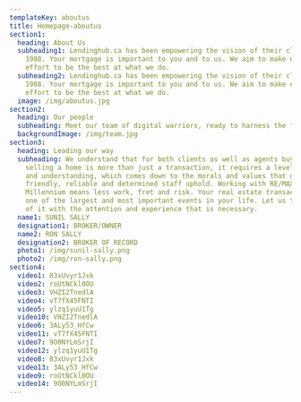 ```yaml
---
templateKey: aboutus
title: Homepage-aboutus
section1:
  heading: About Us
  subheading1: Lendinghub.ca has been empowering the vision of their clients since
    1988. Your mortgage is important to you and to us. We aim to make every
    effort to be the best at what we do.
  subheading2: Lendinghub.ca has been empowering the vision of their clients since
    1988. Your mortgage is important to you and to us. We aim to make every
    effort to be the best at what we do.
  image: /img/aboutus.jpg
section2:
  heading: Our people
  subheading: Meet our team of digital warriors, ready to harness the force for good.
  backgroundImage: /img/team.jpg
section3:
  heading: Leading our way
  subheading: We understand that for both clients as well as agents buying or
    selling a home is more than just a transaction, it requires a level of trust
    and understanding, which comes down to the morals and values that our
    friendly, reliable and determined staff uphold. Working with RE/MAX
    Millennium means less work, fret and risk. Your real estate transaction is
    one of the largest and most important events in your life. Let us take care
    of it with the attention and experience that is necessary.
  name1: SUNIL SALLY
  designation1: BROKER/OWNER
  name2: RON SALLY
  designation2: BROKER OF RECORD
  photo1: /img/sunil-sally.png
  photo2: /img/ron-sally.png
section4:
  video1: 83xUvyr1Jxk
  video2: roUtNCkl0OU
  video3: VHZI2TnedlA
  video4: vT7fX45FNTI
  video5: ylzq1yuU1Tg
  video10: VHZI2TnedlA
  video6: 3ALy53_HfCw
  video11: vT7fX45FNTI
  video7: 9O0NYLmSrjI
  video12: ylzq1yuU1Tg
  video8: 83xUvyr1Jxk
  video13: 3ALy53_HfCw
  video9: roUtNCkl0OU
  video14: 9O0NYLmSrjI
---
```

